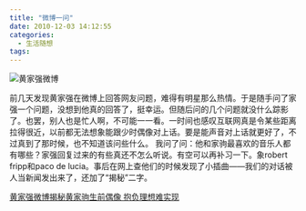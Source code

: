 ```yaml
---
title: "微博一问"
date: 2010-12-03 14:12:55
categories:
  - 生活随想
tags:
---
```


![黄家强微博](../../../images/2010/jiaqiang.png "黄家强微博") 

前几天发现黄家强在微博上回答网友问题，难得有明星那么热情。于是随手问了家强一个问题，没想到他真的回答了，挺幸运。但随后问的几个问题就没什么踪影了。也罢，别人也是忙人啊，不可能一一看。一时间也感叹互联网真是令某些距离拉得很近，以前都无法想象能跟少时偶像对上话。要是能声音对上话就更好了，不过真到了那时候，也不知道该问些什么。 我问了问：他和家驹最喜欢的音乐人都有哪些？家强回复过来的有些真还不怎么听说。有空可以再补习一下。象robert fripp和paco de lucia。事后在网上查他们的时候发现了小插曲——我们的对话被人当新闻发出来了，还加了“揭秘”二字。 

[黄家强微博揭秘黄家驹生前偶像 抱负理想难实现](http://news.xinmin.cn/rollnews/2010/8053748.html)